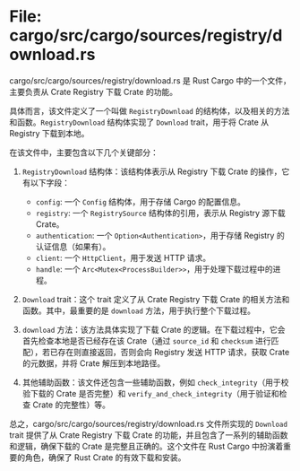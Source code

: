 # File: cargo/src/cargo/sources/registry/download.rs

cargo/src/cargo/sources/registry/download.rs 是 Rust Cargo 中的一个文件，主要负责从 Crate Registry 下载 Crate 的功能。

具体而言，该文件定义了一个叫做 `RegistryDownload` 的结构体，以及相关的方法和函数。`RegistryDownload` 结构体实现了 `Download` trait，用于将 Crate 从 Registry 下载到本地。

在该文件中，主要包含以下几个关键部分：

1. `RegistryDownload` 结构体：该结构体表示从 Registry 下载 Crate 的操作，它有以下字段：
   - `config`: 一个 `Config` 结构体，用于存储 Cargo 的配置信息。
   - `registry`: 一个 `RegistrySource` 结构体的引用，表示从 Registry 源下载 Crate。
   - `authentication`: 一个 `Option<Authentication>`，用于存储 Registry 的认证信息（如果有）。
   - `client`: 一个 `HttpClient`，用于发送 HTTP 请求。
   - `handle`: 一个 `Arc<Mutex<ProcessBuilder>>`，用于处理下载过程中的进程。

2. `Download` trait：这个 trait 定义了从 Crate Registry 下载 Crate 的相关方法和函数。其中，最重要的是 `download` 方法，用于执行整个下载过程。

3. `download` 方法：该方法具体实现了下载 Crate 的逻辑。在下载过程中，它会首先检查本地是否已经存在该 Crate（通过 `source_id` 和 `checksum` 进行匹配），若已存在则直接返回，否则会向 Registry 发送 HTTP 请求，获取 Crate 的元数据，并将 Crate 解压到本地路径。

4. 其他辅助函数：该文件还包含一些辅助函数，例如 `check_integrity`（用于校验下载的 Crate 是否完整）和 `verify_and_check_integrity`（用于验证和检查 Crate 的完整性）等。

总之，cargo/src/cargo/sources/registry/download.rs 文件所实现的 `Download` trait 提供了从 Crate Registry 下载 Crate 的功能，并且包含了一系列的辅助函数和逻辑，确保下载的 Crate 是完整且正确的。这个文件在 Rust Cargo 中扮演着重要的角色，确保了 Rust Crate 的有效下载和安装。

